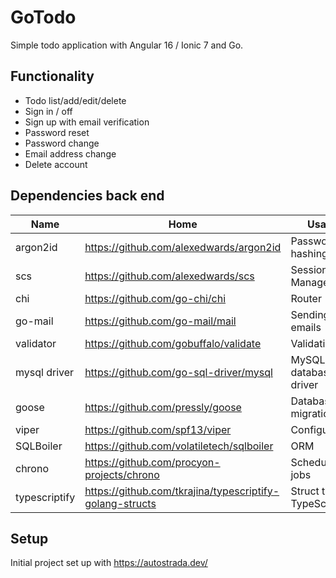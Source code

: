 # GoTodo

Simple todo application with Angular 16 / Ionic 7 and Go.

## Functionality
  - Todo list/add/edit/delete
  - Sign in / off
  - Sign up with email verification
  - Password reset
  - Password change
  - Email address change
  - Delete account


## Dependencies back end

| Name  | Home | Usage | 
|-------|------|-------|
| argon2id  | https://github.com/alexedwards/argon2id   | Password hashing |
| scs  | https://github.com/alexedwards/scs  | Session Management |
| chi  | https://github.com/go-chi/chi  | Router |
| go-mail  | https://github.com/go-mail/mail   | Sending emails |
| validator  | https://github.com/gobuffalo/validate   | Validation |
| mysql driver  | https://github.com/go-sql-driver/mysql   | MySQL database driver |
| goose | https://github.com/pressly/goose   | Database migration |
| viper | https://github.com/spf13/viper   | Configuration |
| SQLBoiler  |  https://github.com/volatiletech/sqlboiler  | ORM |
| chrono | https://github.com/procyon-projects/chrono | Scheduling jobs |
| typescriptify | https://github.com/tkrajina/typescriptify-golang-structs | Struct to TypeScript |


## Setup

Initial project set up with https://autostrada.dev/
